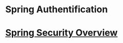 # Spring Authentification

# [Spring Security Overview](https://spring.io/guides/topicals/spring-security-architecture)

